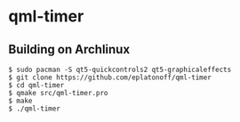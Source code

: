 # qml-timer

## Building on Archlinux
```
$ sudo pacman -S qt5-quickcontrols2 qt5-graphicaleffects
$ git clone https://github.com/eplatonoff/qml-timer
$ cd qml-timer
$ qmake src/qml-timer.pro 
$ make
$ ./qml-timer
```
